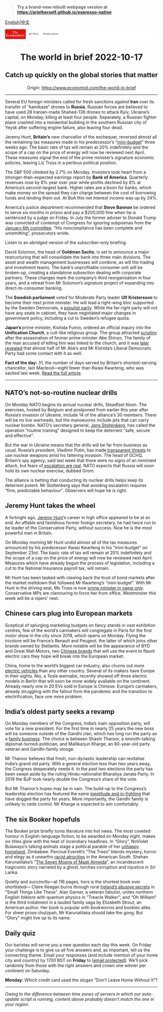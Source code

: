 > **Try a brand-new rebuilt webpage version at https://arielherself.github.io/espresso-native**

[English](https://github.com/arielherself/espresso/blob/main/README.md)|[中文](https://github-com.translate.goog/arielherself/espresso/blob/main/README.md?_x_tr_sl=en&_x_tr_tl=zh-CN&_x_tr_hl=zh-CN&_x_tr_pto=wapp)



![The Economist](menubar.png)

# <p align="center">The world in brief 2022-10-17</p>

## <p align="center">Catch up quickly on the global stories that matter</p>

<p align="center">Origin: <a href="https://www.economist.com/the-world-in-brief">https://www.economist.com/the-world-in-brief</a><hr>

Several EU foreign ministers called for fresh sanctions against<strong> Iran</strong> over its transfer of “kamikaze” drones to <strong>Russia</strong>. Russian forces are believed to have used 28 Iranian-made Shahed-136 drones to attack Kyiv, Ukraine’s capital, on Monday, killing at least four people. Separately, a Russian fighter plane crashed into a residential building in the southern Russian city of Yeysk after suffering engine failure, also leaving four dead.

Jeremy Hunt, <strong>Britain’s</strong> new chancellor of the exchequer, reversed almost all the remaining tax measures made in his predecessor’s “[mini-budget](https://www.economist.com/britain/2022/09/23/britains-chancellor-offers-up-a-reckless-budget-fiscally-and-politically)” three weeks ago. The basic rate of tax will remain at 20% indefinitely and the scope of a cap on the price of energy will now be reviewed next April. These measures signal the end of the prime minister’s signature economic policies, leaving Liz Truss in a perilous political position.

The S&amp;P 500 climbed by 2.7% on Monday. Investors took heart from a stronger-than-expected earnings report by <strong>Bank of America</strong>. Quarterly revenues rose by 8% year over year while profits declined by 8% at America’s second-largest bank. Higher rates are a boon for banks, which make money on the spread they can charge between the cost of borrowing funds and lending them out. At BoA this net interest income was up by 24%.

America’s justice department recommended that<strong> Steve Bannon</strong> be ordered to serve six months in prison and pay a $200,000 fine when he is sentenced by a judge on Friday. In July the former adviser to Donald Trump was convicted of contempt of Congress for ignoring subpoenas from the [January 6th committee](https://www.economist.com/united-states/2022/06/10/congresss-capitol-riot-hearing-confirms-donald-trumps-complicity). “His noncompliance has been complete and unremitting”, prosecutors wrote.

Listen to an abridged version of the subscriber-only briefing.

David Solomon, the head of <strong>Goldman Sachs</strong>, is set to announce a major restructuring that will consolidate the bank into three main divisions. The asset and wealth management businesses will combine, as will the trading and investment teams. The bank’s unprofitable consumer unit will be broken-up, creating a standalone subsection dealing with corporate partners. These changes mark the company’s third reorganisation in four years, and a retreat from Mr Solomon’s signature project of expanding into direct-to-consumer banking.

The<strong> Swedish parliament</strong> voted for Moderate Party leader <strong>Ulf Kristersson</strong> to become their next prime minister. He will lead a right-wing bloc supported by the Sweden Democrats, a [populist party](https://www.economist.com/europe/2022/09/15/demonising-nationalist-parties-has-not-stemmed-their-rise-in-europe). While the far-right party will not have any seats in cabinet, they have negotiated major changes in government policy, including a cut to Sweden’s refugee quota.

<strong>Japan’s </strong>prime minister, Kishida Fumio, ordered an official inquiry into the <strong>Unification Church</strong>, a cult-like religious group. The group attracted [scrutiny](https://www.economist.com/asia/2022/07/19/what-drove-yamagami-tetsuya-to-kill-abe-shinzo) after the assasination of former prime minister Abe Shinzo. The family of the man accused of killing him was linked to the church, and it was [later revealed](https://www.economist.com/asia/2022/09/26/the-fallout-from-abe-shinzos-murder-could-unseat-his-successor) that almost half of Mr Abe’s and Mr Kishida’s Liberal Democratic Party had some contact with it as well.

<strong>Fact of the day:</strong> 31, the number of days served by Britain’s shortest-serving chancellor, Iain Macleod—eight fewer than Kwasi Kwarteng, who was sacked last week. [Read the full article](https://www.economist.com/the-economist-explains/2022/10/14/kwasi-kwartengs-tenure-as-britains-chancellor-wasnt-the-shortest).

----------

## NATO’s not-so-routine nuclear drills

On Monday NATO begins its annual nuclear drills, Steadfast Noon. The exercises, hosted by Belgium and postponed from earlier this year after Russia’s invasion of Ukraine, include 14 of the alliance’s 30 members. There will be no live warheads, but the manoeuvres include jets that can carry nuclear bombs. NATO’s secretary general, [Jens Stoltenberg](https://www.economist.com/by-invitation/2022/02/09/jens-stoltenberg-explains-how-to-step-back-from-the-brink-of-european-conflict), has called the operation “routine training” designed to keep the deterrent “safe, secure and effective”.

But the war in Ukraine means that the drills will be far from business as usual. Russia’s president, Vladimir Putin, has made[ transparent threats](https://www.economist.com/leaders/2022/09/21/vladimir-putin-vows-to-send-more-invaders-the-west-should-arm-ukraine-faster) to use nuclear weapons amid his faltering invasion. The head of GCHQ, Britain’s spy agency, said last week that there were no signs of an imminent attack, but fears of[ escalation are real](https://www.economist.com/international/2022/09/29/could-the-war-in-ukraine-go-nuclear). NATO expects that Russia will soon hold its own nuclear exercise, dubbed Grom.

The alliance is betting that conducting its nuclear drills helps keep its deterrent potent. Mr Stoltenberg says that avoiding escalation requires “firm, predictable behaviour”. Observers will hope he is right.

## Jeremy Hunt takes the wheel

A fortnight ago, [Jeremy Hunt](https://www.economist.com/britain/2018/04/05/jeremy-hunt-the-great-survivor)’s career in high office appeared to be at an end. An affable and fastidious former foreign secretary, he had twice run to be leader of the Conservative Party, without success. Now he is the most powerful man in Britain. 

On Monday morning Mr Hunt undid almost all of the tax measures announced by his predecessor Kwasi Kwarteng in his “mini-budget” on September 23rd. The basic rate of tax will remain at 20% indefinitely and the scope of a cap on the price of energy will now be reviewed next April. Measures which have already begun the process of legislation, including a cut to the National Insurance payroll tax, will remain.  
  
 Mr Hunt has been tasked with clawing back the trust of bond markets after the market meltdown that followed Mr Kwarteng’s “mini-budget”. With Mr Hunt in the driving seat, Ms Truss is now [prime minister in name only](https://www.economist.com/britain/2022/10/14/liz-truss-has-lost-her-chancellor-signature-tax-cut-and-authority). Conservative MPs are clamouring to force her from office. Westminster this week will be a vipers’ nest.

## Chinese cars plug into European markets

Sceptical of splurging marketing budgets on fancy stands in vast exhibition centres, few of the world’s carmakers will congregate in Paris for the first motor show in the city since 2018, which opens on Monday. Flying the tricolore will be France’s Renault and Peugeot, the latter of which joins other brands owned by Stellantis. More notable will be the appearance of BYD and Great Wall Motors, two [Chinese brands](https://www.economist.com/business/2022/10/13/chinese-marques-try-to-make-inroads-into-western-markets) that will use the event to flaunt electric cars they hope will break into the European market.

China, home to the world’s biggest car industry, also churns out more[ electric vehicles](https://www.economist.com/business/2022/04/09/save-globalisation-buy-a-chinese-ev) than any other country. Several of its makers have Europe in their sights. Nio, a Tesla wannabe, recently showed off three electric models in Berlin that will soon be more widely available on the continent. Already nearly one in 20 EVs sold in Europe is Chinese. Europe’s carmakers, already struggling with the fallout from the pandemic and the transition to electrification, face one more problem.

## India’s oldest party seeks a revamp

On Monday members of the Congress, India’s main opposition party, will vote for a new president. For the first time in nearly 25 years the new boss will be someone outside of the Gandhi clan, which has long run the party as a [family business](https://www.economist.com/leaders/2021/11/27/for-indias-opposition-to-recover-the-gandhis-should-quit). The choice is between Shashi Tharoor, a smooth-talking diplomat-turned-politician, and Mallikarjun Kharge, an 80-year-old party veteran and Gandhi-family stooge.

Mr Tharoor believes that fresh, non-dynastic leadership can revitalise India’s grand old party. With a general election less than two years away, the Congress desperately needs it. In the past two elections the party has been swept aside by the ruling Hindu-nationalist Bharatiya Janata Party. In 2019 the BJP took nearly double the Congress’s share of the vote.

But Mr Tharoor’s hopes may be in vain. The build-up to the Congress’s leadership election has featured the same [ineptitude and in-fighting](https://www.economist.com/asia/2022/10/06/indias-congress-party-seems-determined-to-prove-its-critics-right) that have dogged the party for years. More importantly, the Gandhi family is unlikely to cede control. Mr Kharge is expected to win comfortably.

## The six Booker hopefuls

The Booker prize briefly turns literature into hot news. The most coveted honour in English-language fiction, to be awarded on Monday night, makes six titles glow with the heat of incendiary headlines. In “Glory”, NoViolet Bulawayo’s talking animals stage a political parable of her [unhappy homeland](https://www.economist.com/middle-east-and-africa/2019/09/07/robert-mugabe-leaves-a-bitter-legacy), Zimbabwe. Percival Everett’s “The Trees” blends mystery, horror and elegy as it unearths [racist atrocities](https://www.economist.com/united-states/2019/11/14/memories-of-emmett-till) in the American South. Shehan Karunatilaka’s “[The Seven Moons of Maali Almeida](https://www.economist.com/culture/2022/08/18/shehan-karunatilaka-returns-with-another-thrilling-satire)”, an incandescent tragicomic story narrated by a ghost, torches corruption and injustice in Sri Lanka.

Quietly and succinctly—at 116 pages, hers is the shortest book ever shortlisted— Claire Keegan burns through rural [Ireland’s abusive secrets](https://www.economist.com/christmas-specials/2019/12/18/the-liberalisation-of-ireland) in “Small Things Like These”. Alan Garner, a veteran fabulist, unites northern English folklore with quantum physics in “Treacle Walker”; and “Oh William!’ is the third instalment in a lauded family saga by Elizabeth Strout, an American author. Her book is popular with bookworms and bookies alike. For sheer prose chutzpah, Mr Karunatilaka should take the gong. But “Glory” might live up to its name.

## Daily quiz

Our baristas will serve you a new question each day this week. On Friday your challenge is to give us all five answers and, as important, tell us the connecting theme. Email your responses (and include mention of your home city and country) by 1700 BST on <strong>Friday</strong> to [<span class="__cf_email__" data-cfemail="9fceeaf6e5daecefedfaececf0dffafcf0f1f0f2f6ecebb1fcf0f2">[email&#160;protected]</span>](https://mail.google.com/mail/?view=cm&amp;fs=1&amp;tf=1&amp;to=QuizEspresso@economist.com). We’ll pick randomly from those with the right answers and crown one winner per continent on Saturday.

<strong>Monday:</strong> Which credit card used the slogan “Don’t Leave Home Without It”?

----------

*Owing to the difference between time zones of servers in which our auto-update script is running, content above probably doesn't match the one in your region.*
